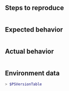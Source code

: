 <!--

If it is a bug report:
- make sure you are able to repro it on the latest released version. 
You can install the latest version from https://github.com/PowerShell/PowerShell/releases
- Search the existing issues.
- Refer to the [FAQ](https://github.com/PowerShell/PowerShell/blob/master/docs/FAQ.md).
- Refer to the [known issues](https://github.com/PowerShell/PowerShell/blob/master/docs/KNOWNISSUES.md).
- Fill out the following repro template

If it's not a bug, please remove the template and elaborate the issue in your own words.
-->

Steps to reproduce
------------------

```powershell

```

Expected behavior
-----------------

```none

```

Actual behavior
---------------

```none

```

Environment data
----------------

<!-- provide the output of $PSVersionTable -->

```powershell
> $PSVersionTable

```
